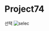 # Project74
선택
![selec](https://github.com/leeseoyoung16/Project74/assets/101916673/1d0058ec-69e0-4979-a694-6cf1d954557a)
